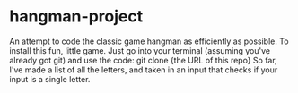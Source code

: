 # hangman-project
An attempt to code the classic game hangman as efficiently as possible.
To install this fun, little game. Just go into your terminal (assuming you've already got git) and use the code: git clone {the URL of this repo}
So far, I've made a list of all the letters, and taken in an input that checks if your input is a single letter.